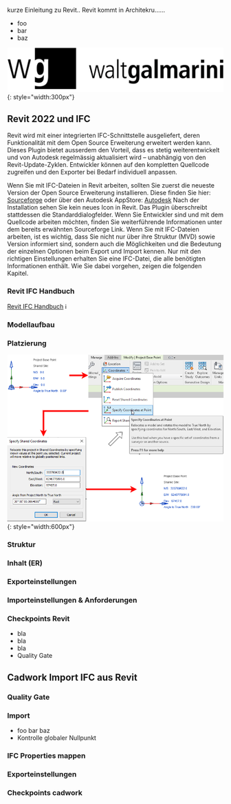 kurze Einleitung zu Revit.. Revit kommt in Architekru...... 

* foo
* bar
* baz

![Screenshot](img/wg_logo.png){: style="width:300px"}

## Revit 2022 und IFC

Revit wird mit einer integrierten IFC-Schnittstelle ausgeliefert, deren Funktionalität mit dem Open Source Erweiterung erweitert werden kann. Dieses Plugin bietet ausserdem den Vorteil, dass es stetig weiterentwickelt und von Autodesk regelmässig aktualisiert wird – unabhängig von den Revit-Update-Zyklen.
Entwickler können auf den kompletten Quellcode zugreifen und den Exporter bei Bedarf individuell anpassen.

Wenn Sie mit IFC-Dateien in Revit arbeiten, sollten Sie zuerst die neueste Version der Open Source Erweiterung installieren. Diese finden Sie hier:
[Sourceforge](https://sourceforge.net/projects/ifcexporter) oder über den Autodesk AppStore: [Autodesk](http://apps.autodesk.com)  Nach der Installation sehen Sie kein neues Icon
in Revit. Das Plugin überschreibt stattdessen die Standarddialogfelder. Wenn Sie Entwickler sind und mit dem Quellcode arbeiten möchten, finden Sie weiterführende Informationen unter dem bereits erwähnten
Sourceforge Link. Wenn Sie mit IFC-Dateien arbeiten, ist es wichtig, dass Sie nicht nur über ihre Struktur (MVD) sowie Version informiert sind, sondern auch die Möglichkeiten und die Bedeutung der einzelnen Optionen beim Export und Import kennen. Nur mit den richtigen Einstellungen erhalten Sie eine IFC-Datei, die alle benötigten Informationen enthält. Wie Sie dabei vorgehen, zeigen die
folgenden Kapitel.

### Revit IFC Handbuch

[Revit IFC Handbuch](https://www.autodesk.de/campaigns/interoperability/ifc-handbuch) :information_source:


### Modellaufbau

### Platzierung

![Backup Text](img/RevitCoordinates.png "https://wiki.osarch.org/index.php?title=Revit_IFC_geolocation"){: style="width:600px"}


### Struktur 

### Inhalt (ER)

### Exporteinstellungen

### Importeinstellungen & Anforderungen

### Checkpoints Revit

* bla
* bla
* bla
* Quality Gate

## Cadwork Import IFC aus Revit

### Quality Gate

### Import

* foo bar baz
* Kontrolle globaler Nullpunkt

### IFC Properties mappen

### Exporteinstellungen

### Checkpoints cadwork
